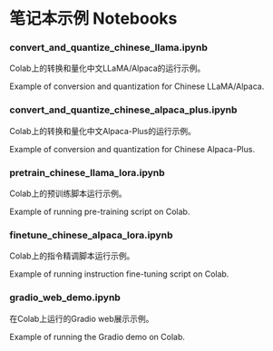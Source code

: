 # 笔记本示例 Notebooks

###  convert_and_quantize_chinese_llama.ipynb

Colab上的转换和量化中文LLaMA/Alpaca的运行示例。

Example of conversion and quantization for Chinese LLaMA/Alpaca.

###  convert_and_quantize_chinese_alpaca_plus.ipynb

Colab上的转换和量化中文Alpaca-Plus的运行示例。

Example of conversion and quantization for Chinese Alpaca-Plus.

### pretrain_chinese_llama_lora.ipynb

Colab上的预训练脚本运行示例。

Example of running pre-training script on Colab.

### finetune_chinese_alpaca_lora.ipynb

Colab上的指令精调脚本运行示例。

Example of running instruction fine-tuning script on Colab.

### gradio_web_demo.ipynb

在Colab上运行的Gradio web展示示例。

Example of  running the Gradio demo on Colab.

